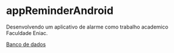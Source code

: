 # appReminderAndroid
Desenvolvendo um aplicativo de alarme como trabalho academico Faculdade Eniac.

<a href="https://www.linkedin.com/in/viniciusmedprofi"><p>Banco de dados</p></a>
